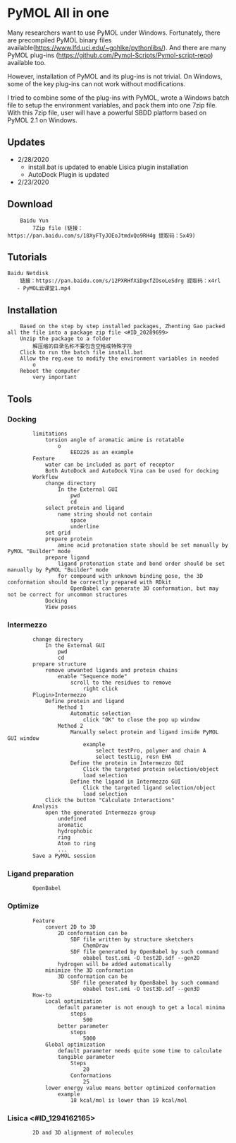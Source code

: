 # PyMOL All in one

Many researchers want to use PyMOL under Windows. Fortunately, there are precompiled PyMOL binary files available(https://www.lfd.uci.edu/~gohlke/pythonlibs/). And there are many PyMOL plug-ins (https://github.com/Pymol-Scripts/Pymol-script-repo) available too.

However, installation of PyMOL and its plug-ins is not trivial. On Windows, some of the key plug-ins can not work without modifications.

I tried to combine some of the plug-ins with PyMOL, wrote a Windows batch file to setup the environment variables, and 
pack them into one 7zip file. With this 7zip file, user will have a powerful SBDD platform based on PyMOL 2.1 on Windows.

##     Updates
- 2/28/2020
  - install.bat is updated to enable Lisica plugin installation
  - AutoDock Plugin is updated
- 2/23/2020
##     Download
        Baidu Yun
            7Zip file (链接：https://pan.baidu.com/s/18XyFTyJOEoJtmdxQo9RH4g 提取码：5x49)
##     Tutorials
    Baidu Netdisk
        链接：https://pan.baidu.com/s/12PXRHfXiDgxfZOsoLeSdrg 提取码：x4rl
       - PyMOL云课堂1.mp4 
##    Installation
        Based on the step by step installed packages, Zhenting Gao packed all the file into a package zip file <#ID_20289699>
        Unzip the package to a folder
            解压缩的目录名称不要包含空格或特殊字符
        Click to run the batch file install.bat
        Allow the reg.exe to modify the environment variables in needed
            o
        Reboot the computer
            very important
##     Tools
###        Docking
            limitations
                torsion angle of aromatic amine is rotatable
                    o
                        EED226 as an example
            Feature
                water can be included as part of receptor
                Both AutoDock and AutoDock Vina can be used for docking
            Workflow
                change directory
                    In the External GUI
                        pwd
                        cd 
                select protein and ligand
                    name string should not contain
                        space
                        underline
                set grid
                prepare protein
                    amino acid protonation state should be set manually by PyMOL "Builder" mode
                prepare ligand
                    ligand protonation state and bond order should be set manually by PyMOL "Builder" mode
                    for compound with unknown binding pose, the 3D conformation should be correctly prepared with RDkit
                        OpenBabel can generate 3D conformation, but may not be correct for uncommon structures
                Docking
                View poses
###         Intermezzo
            change directory
                In the External GUI
                    pwd
                    cd 
            prepare structure
                remove unwanted ligands and protein chains
                    enable "Sequence mode"
                        scroll to the residues to remove
                            right click
            Plugin>Intermezzo
                Define protein and ligand
                    Method 1
                        Automatic selection
                            click "OK" to close the pop up window
                    Method 2
                        Manually select protein and ligand inside PyMOL GUI window
                            example
                                select testPro, polymer and chain A
                                select testLig, resn EHA
                        Define the protein in Intermezzo GUI
                            Click the targeted protein selection/object
                            load selection
                        Define the ligand in Intermezzo GUI
                            Click the targeted ligand selection/object
                            load selection
                Click the button "Calculate Interactions"
            Analysis
                open the generated Intermezzo group
                    undefined
                    aromatic
                    hydrophobic
                    ring
                    Atom to ring
                    ...
            Save a PyMOL session
###         Ligand preparation
            OpenBabel
###        Optimize
            Feature
                convert 2D to 3D
                    2D conformation can be
                        SDF file written by structure sketchers
                            ChemDraw
                        SDF file generated by OpenBabel by such command
                            obabel test.smi -O test2D.sdf --gen2D
                    hydrogen will be added automatically
                minimize the 3D conformation
                    3D conformation can be
                        SDF file generated by OpenBabel by such command
                            obabel test.smi -O test3D.sdf --gen3D
            How-to
                Local optimization
                    default parameter is not enough to get a local minima
                        steps
                            500
                    better parameter
                        steps
                            5000
                Global optimization
                    default parameter needs quite some time to calculate
                    tangible parameter
                        Steps
                            20
                        Conformations
                            25
                lower energy value means better optimized conformation
                    example
                        18 kcal/mol is lower than 19 kcal/mol
###         Lisica <#ID_1294162165>
            2D and 3D alignment of molecules
